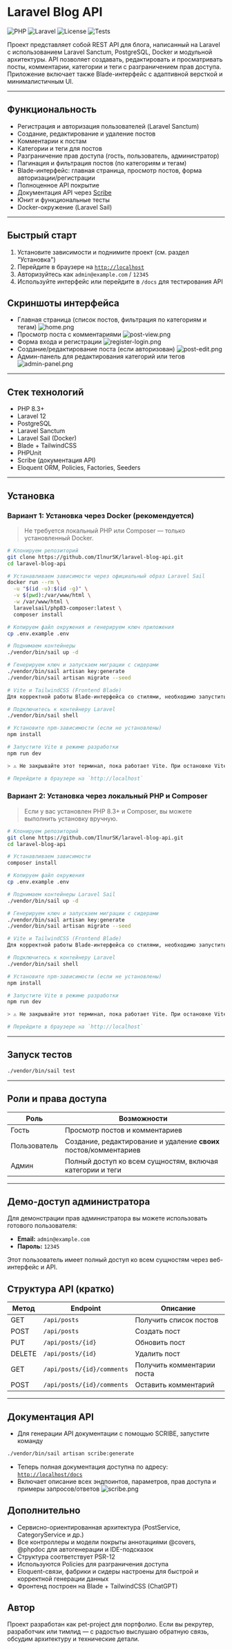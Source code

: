 # Laravel Blog API
![PHP](https://img.shields.io/badge/php-8.3-blue)
![Laravel](https://img.shields.io/badge/laravel-12-orange)
![License](https://img.shields.io/badge/license-MIT-green)
![Tests](https://img.shields.io/badge/tests-100%25-brightgreen)

Проект представляет собой REST API для блога, написанный на Laravel с использованием Laravel Sanctum, PostgreSQL, Docker и модульной архитектуры. API позволяет создавать, редактировать и просматривать посты, комментарии, категории и теги с разграничением прав доступа. Приложение включает также Blade-интерфейс с адаптивной версткой и минималистичным UI.

---

## Функциональность

- Регистрация и авторизация пользователей (Laravel Sanctum)
- Создание, редактирование и удаление постов
- Комментарии к постам
- Категории и теги для постов
- Разграничение прав доступа (гость, пользователь, администратор)
- Пагинация и фильтрация постов (по категориям и тегам)
- Blade-интерфейс: главная страница, просмотр постов, форма авторизации/регистрации
- Полноценное API покрытие
- Документация API через [Scribe](https://scribe.knuckles.wtf)
- Юнит и функциональные тесты
- Docker-окружение (Laravel Sail)

---

## Быстрый старт

1. Установите зависимости и поднимите проект (см. раздел "Установка")
2. Перейдите в браузере на [`http://localhost`](http://localhost)
3. Авторизуйтесь как `admin@example.com` / `12345`
4. Используйте интерфейс или перейдите в `/docs` для тестирования API


## Скриншоты интерфейса

- Главная страница (список постов, фильтрация по категориям и тегам)
![home.png](docs/images/home.png)
- Просмотр поста с комментариями
![post-view.png](docs/images/post-view.png)
- Форма входа и регистрации
![register-login.png](docs/images/register-login.png)
- Создание/редактирование поста (если авторизован)
![post-edit.png](docs/images/post-edit.png)
- Админ-панель для редактирования категорий или тегов
![admin-panel.png](docs/images/admin-panel.png)
---

## Стек технологий

- PHP 8.3+
- Laravel 12
- PostgreSQL
- Laravel Sanctum
- Laravel Sail (Docker)
- Blade + TailwindCSS
- PHPUnit
- Scribe (документация API)
- Eloquent ORM, Policies, Factories, Seeders
---

## Установка

### Вариант 1: Установка через Docker (рекомендуется)

> Не требуется локальный PHP или Composer — только установленный Docker.

```bash
# Клонируем репозиторий
git clone https://github.com/IlnurSK/laravel-blog-api.git
cd laravel-blog-api

# Устанавливаем зависимости через официальный образ Laravel Sail
docker run --rm \
  -u "$(id -u):$(id -g)" \
  -v $(pwd):/var/www/html \
  -w /var/www/html \
  laravelsail/php83-composer:latest \
  composer install

# Копируем файл окружения и генерируем ключ приложения
cp .env.example .env

# Поднимаем контейнеры
./vendor/bin/sail up -d

# Генерируем ключ и запускаем миграции с сидерами
./vendor/bin/sail artisan key:generate
./vendor/bin/sail artisan migrate --seed

# Vite и TailwindCSS (Frontend Blade)
Для корректной работы Blade-интерфейса со стилями, необходимо запустить Vite:

# Подключитесь к контейнеру Laravel
./vendor/bin/sail shell

# Установите npm-зависимости (если не установлены)
npm install

# Запустите Vite в режиме разработки
npm run dev

> ⚠️ Не закрывайте этот терминал, пока работает Vite. При остановке Vite стили перестанут отображаться.

# Перейдите в браузере на `http://localhost`
```

### Вариант 2: Установка через локальный PHP и Composer

> Если у вас установлен PHP 8.3+ и Composer, вы можете выполнить установку вручную.

```bash
# Клонируем репозиторий
git clone https://github.com/IlnurSK/laravel-blog-api.git
cd laravel-blog-api

# Устанавливаем зависимости
composer install

# Копируем файл окружения
cp .env.example .env

# Поднимаем контейнеры Laravel Sail
./vendor/bin/sail up -d

# Генерируем ключ и запускаем миграции с сидерами
./vendor/bin/sail artisan key:generate
./vendor/bin/sail artisan migrate --seed

# Vite и TailwindCSS (Frontend Blade)
Для корректной работы Blade-интерфейса со стилями, необходимо запустить Vite:

# Подключитесь к контейнеру Laravel
./vendor/bin/sail shell

# Установите npm-зависимости (если не установлены)
npm install

# Запустите Vite в режиме разработки
npm run dev

> ⚠️ Не закрывайте этот терминал, пока работает Vite. При остановке Vite стили перестанут отображаться.

# Перейдите в браузере на `http://localhost`
```
---

## Запуск тестов

```bash
./vendor/bin/sail test
```

---

## Роли и права доступа

| Роль         | Возможности                                                       |
| ------------ |-------------------------------------------------------------------|
| Гость        | Просмотр постов и комментариев                                    |
| Пользователь | Создание, редактирование и удаление **своих** постов/комментариев |
| Админ        | Полный доступ ко всем сущностям, включая категории и теги         |


---

## Демо-доступ администратора

Для демонстрации прав администратора вы можете использовать готового пользователя:

- **Email:** `admin@example.com`
- **Пароль:** `12345`

Этот пользователь имеет полный доступ ко всем сущностям через веб-интерфейс и API.


## Структура API (кратко)

| Метод  | Endpoint                   | Описание                   |
| ------ | -------------------------- | -------------------------- |
| GET    | `/api/posts`               | Получить список постов     |
| POST   | `/api/posts`               | Создать пост               |
| PUT    | `/api/posts/{id}`          | Обновить пост              |
| DELETE | `/api/posts/{id}`          | Удалить пост               |
| GET    | `/api/posts/{id}/comments` | Получить комментарии поста |
| POST   | `/api/posts/{id}/comments` | Оставить комментарий       |

---

## Документация API
- Для генерации API документации с помощью SCRIBE, запустите команду
```bash
./vendor/bin/sail artisan scribe:generate
```
- Теперь полная документация доступна по адресу: [`http://localhost/docs`](http://localhost/docs)
- Включает описание всех эндпоинтов, параметров, прав доступа и примеры запросов/ответов
![scribe.png](docs/images/scribe.png)

## Дополнительно
- Сервисно-ориентированная архитектура (PostService, CategoryService и др.)
- Все контроллеры и модели покрыты аннотациями @covers, @phpdoc для автогенерации и IDE-подсказок
- Структура соответствует PSR-12
- Используются Policies для разграничения доступа
- Eloquent-связи, фабрики и сидеры настроены для быстрой и корректной генерации данных
- Фронтенд построен на Blade + TailwindCSS (ChatGPT)

## Автор
Проект разработан как pet-project для портфолио.
Если вы рекрутер, разработчик или тимлид — с радостью выслушаю обратную связь, обсудим архитектуру и технические детали.
